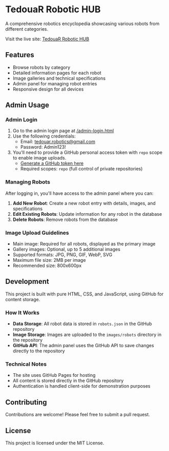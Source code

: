 # TedouaR Robotic HUB

A comprehensive robotics encyclopedia showcasing various robots from different categories.

Visit the live site: [TedouaR Robotic HUB](https://taikibonnet.github.io/TedouaR-robotic-HUB/)

## Features

- Browse robots by category
- Detailed information pages for each robot
- Image galleries and technical specifications
- Admin panel for managing robot entries
- Responsive design for all devices

## Admin Usage

### Admin Login

1. Go to the admin login page at [/admin-login.html](https://taikibonnet.github.io/TedouaR-robotic-HUB/admin-login.html)
2. Use the following credentials:
   - Email: tedouar.robotics@gmail.com
   - Password: Admin123!
3. You'll need to provide a GitHub personal access token with `repo` scope to enable image uploads. 
   - [Generate a GitHub token here](https://github.com/settings/tokens)
   - Required scopes: `repo` (full control of private repositories)

### Managing Robots

After logging in, you'll have access to the admin panel where you can:

1. **Add New Robot**: Create a new robot entry with details, images, and specifications
2. **Edit Existing Robots**: Update information for any robot in the database
3. **Delete Robots**: Remove robots from the database

### Image Upload Guidelines

- Main image: Required for all robots, displayed as the primary image
- Gallery images: Optional, up to 5 additional images
- Supported formats: JPG, PNG, GIF, WebP, SVG
- Maximum file size: 2MB per image
- Recommended size: 800x600px

## Development

This project is built with pure HTML, CSS, and JavaScript, using GitHub for content storage.

### How It Works

- **Data Storage**: All robot data is stored in `robots.json` in the GitHub repository
- **Image Storage**: Images are uploaded to the `images/robots` directory in the repository
- **GitHub API**: The admin panel uses the GitHub API to save changes directly to the repository

### Technical Notes

- The site uses GitHub Pages for hosting
- All content is stored directly in the GitHub repository
- Authentication is handled client-side for demonstration purposes

## Contributing

Contributions are welcome! Please feel free to submit a pull request.

## License

This project is licensed under the MIT License.